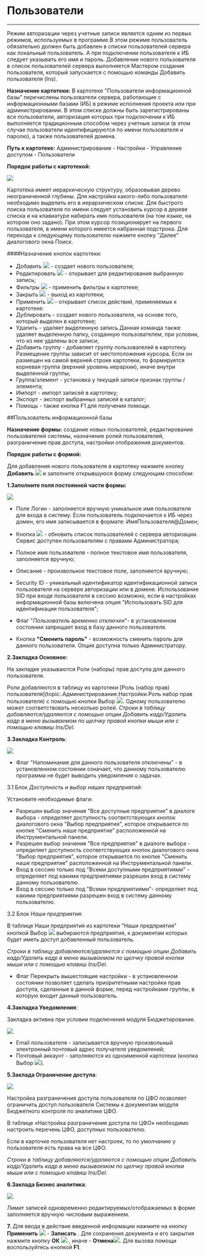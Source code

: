 ﻿# Пользователи
_ _ _ _ _ _

Режим авторизации через учетные записи является одним из первых режимов, используемых в программе.В этом режиме пользователь обязательно должен быть добавлен в списки пользователей сервера как локальный пользователь. А при подключении пользователя к ИБ следует указывать его имя и пароль. 
Добавление нового пользователя в список пользователей сервера выполняется Мастером создания пользователя, который запускается с помощью команды Добавить пользователя (Ins). 

**Назначение картотеки:** В картотеке "Пользователи информационной базы"  перечислены пользователи сервера, работающие с информационными базами (ИБ) в режиме исполнения проекта или при администрировании. В этом списке должны быть зарегистрированы все пользователи, авторизация которых при подключении к ИБ выполняется традиционным способом через учетные записи (в этом случае пользователи идентифицируются по имени пользователя и паролю), а также пользователей домена. 

**Путь к картотеке:** Администрирование - Настройки - Управление доступом - Пользователи

**Порядок работы с картотекой:**

![](topic:.Администрирование.AddFiles.Screenshot_2640.jpg)

Картотека имеет иерархическую структуру, образовывая дерево неограниченной глубины. Для настройки какого-либо пользователя необходимо выделить его в иерархическом списке. Для быстрого поиска пользователя по имени следует установить курсор в дереве списка и на клавиатуре набирать имя пользователя (на том языке, на котором оно задано). При этом курсор позиционирует на первого пользователя, в имени которого имеется набранная подстрока. Для перехода к следующему пользователю нажмите кнопку "Далее" диалогового окна Поиск. 

####Назначение кнопок картотеки:


* Добавить <img src="topic:Bas.Администрирование.AddFiles.Btn_Add.png"> - создает нового пользователя;
* Редактировать <img src="topic:Bas.Администрирование.AddFiles.Btn_Edit.png"> - открывает для редактирования выбранную запись;
* Фильтры <img src="topic:Bas.Администрирование.AddFiles.Btn_Filter.png"> - применить фильтры к картотеке;
* Закрыть <img src="topic:Bas.Администрирование.AddFiles.BtnCloseCancel.png"> - выход из картотеки;
* Применить <img src="topic:Bas.Администрирование.AddFiles.Btn_OK.png"> - открывает список действий, применяемых к картотеке:
* Дублировать - создает нового пользователя, на основе того, который выделен в картотеке;
* Удалить - удаляет выделенную запись.Данная команда также удаляет выделенную папку, созданную пользователем, при условии, что из нее удалены все записи;
* Добавить группу - добавляет группу пользователей в картотеку. Размещение группы зависит от местоположения курсора. Если он размещен на самой верхней строке картотеки, то формируется корневая группа (верхний уровень иерархии), иначе внутри выделенной группы;
* Группа/элемент - установка у текущей записи признак группы / элемента;
* Импорт - импорт записей в картотеку;
* Экспорт - экспорт выбранных записей в каталог;
* Помощь - также кнопка F1 для получения помощи.

##Пользователь информационной базы

**Назначение формы:** создание новых пользователей, редактирование пользователей системы, назначение ролей пользователей, разграничение прав доступа, настройки отображения документов.  

**Порядок работы с формой:**

Для добавления нового пользователя в картотеку нажмите кнопку **Добавить**  <img src="topic:Bas.Администрирование.AddFiles.Btn_Add.png"> и заполните открывшуюся форму следующим способом:

**1.Заполните поля постоянной части формы:**

![](topic:.AddFiles.Screenshot_11798.jpg)

* Поле Логин - заполняется вручную уникальное имя пользователя для входа в систему. Если пользователь подключается к ИБ через домен, его имя записывается в формате: ИмяПользователя@Домен;

* Кнопка <img src="topic:Bas.Администрирование.AddFiles.Btn_Refresh.png"> - обновить список пользователей с сервера авторизации. Сервис доступен пользователям с правами Администратора;

* Полное имя пользователя - полное текстовое имя пользователя, заполняется вручную;
* Описание - произвольное текстовое поле, заполняется вручную;
* Security ID - уникальный идентификатор идентификационной записи пользователя на сервере авторизации или в домене. Использование SID при входе пользователя в сессию возможно, если в настройках информационной базы включена опция "Использовать SID для идентификации пользователя";
* Флаг "*Пользователь временно отключен*"- в установленном состоянии запрещает вход в базу данного пользователя.

* Кнопка **"Сменить пароль"** - возможность сменить пароль для данного пользователя. Опция доступна только Администратору.

**2.Закладка Основное:**

На закладке указываются Роли (наборы) прав доступа для данного пользователя.

Роли добавляются в таблицу из картотеки [Роль (набор прав) пользователя](topic:.Администрирование.Настройки.Роль набор прав пользователя) с помощью кнопки Выбор ![](topic:.Администрирование.AddFiles.Btn_select.png). Одному пользователю может соответствовать несколько ролей. *Строки в таблицу  добавляются/удаляются с помощью опции Добавить кадр/Удалить кадр в меню вызываемом по щелчку правой кнопки мыши или с помощью клавиш Ins/Del*.


**3.Закладка Контроль**:

![](topic:.AddFiles.Screenshot_11799.jpg)


* Флаг "Напоминание для данного пользователя отключены" - в установленном состоянии означает, что данному пользователю программа не будет выводить уведомления о задачах.

3.1 Блок *Доступность и выбор наших предприятий*:

Установите необходимые флаги:

* Разрешен выбор значения "Все доступные предприятия" в диалоге выбора - определяет доступность соответствующих кнопок диалогового окна "Выбор предприятия", которое открывается по кнопке "Сменить наше предприятие" расположенной на Инструментальной панели.
* Разрешен выбор значения "Все предприятия" в диалоге выбора - определяет доступность соответствующих кнопок диалогового окна "Выбор предприятия", которое открывается по кнопке "Сменить наше предприятие" расположенной на Инструментальной панели.
* Вход в сессию только под "Всеми доступными предприятиями" - определяет под какими предприятиями разрешен вход в систему данному пользователю.
* Вход в сессию только под "Всеми предприятиями"- определяет под какими предприятиями разрешен вход в систему данному пользователю.

3.2 Блок *Наши предприятия*:


В таблице Наши предприятия из картотеки "Наши предприятия" кнопкой Выбор <img src="topic:Bas.Администрирование.AddFiles.Btn_select.png"> выбираются предприятия, к документам которых будет иметь доступ добавленный пользователь.

*Строки в таблицу  добавляются/удаляются с помощью опции Добавить кадр/Удалить кадр в меню вызываемом по щелчку правой кнопки мыши или с помощью клавиш Ins/Del*.

* Флаг Перекрыть вышестоящие настройки - в установленном состоянии позволяет сделать приоритетными настройки прав доступа, сделанные в данной форме, перед настройками группы, в которую входит данный пользователь.

**4.Закладка Уведомления**:

Закладка активна при условии подключения модуля Бюджетирование.

![](topic:.AddFiles.Screenshot_11797.jpg)

* Email пользователя - записывается вручную произвольный электронный почтовый адрес получателя уведомлений;
* Почтовый аккаунт - заполняются из одноименной  картотеки (кнопка Выбор ![](topic:Com.AddFiles.Buttons.Btn_select.png)).

<!--
**4.Закладка УЦП**:

Закладка активна при условии подключения модуля Управление цепочками поставок.

![](topic:.Администрирование.AddFiles.Screenshot_2644.jpg)


4.1 Блок *Значение по умолчанию для новых документов*:

![](topic:.Администрирование.AddFiles.Screenshot_2645.jpg)

Значения полей, указанные ниже, будут  автоматически заполняться при создании новых документов данным пользователем:

* Поле Срок резервирования дней - заполняется вручную числовым выражением;
* Поле Тип цены - заполняется из картотеки "Типы цен" кнопкой Выбор <img src="topic:Bas.Администрирование.AddFiles.Btn_select.png">;
* Поле Покупатель - заполняется из картотеки "Контрагенты";
* Поле Место хранения -  из картотеки "Склады";
* Поле Сотрудник - заполняется из картотеки "Сотрудники";
* Поле Валюта документа - из картотеки "Список валют";
* Поле Метод разброса суммы оплаты - заполняется одним из значений выпадающего списка;
* Флаг "НДС включен в цену"- в установленном состоянии НДС будет включена в цену для документов, создаваемых конкретным пользователем;
* Флаг "Формировать проводки"- в установленном состоянии будут формироваться проводки.

4.2 Блок *Значение по умолчанию для новой карточки ТМЦ*:

![](topic:.Администрирование.AddFiles.Screenshot_2646.jpg)

Поля заполненные в блоке будут заполняться автоматически при создании новой карточки ТМЦ данным пользователем:

* Поле Единица измерения -  из картотеки Единицы измерения кнопкой Выбор <img src="topic:Bas.Администрирование.AddFiles.Btn_select.png">;
* Поле Страна - заполняется из картотеки Список стран;
* Поле Ставка НДС - из картотеки Ставки НДС;
* Поле Тип ресурса - заполняется одним из значений выпадающего списка типов ресурсов.

4.3 Блок *Значение по умолчанию для новой карточки контрагента*:

Поля заполненные в блоке будут заполняться автоматически при создании новой карточки контрагента данным пользователем:

* Флаг "Установить лимит кредита"- в установленном состоянии контрагент будет иметь лимит кредита, равный значению в поле Сумма лимита кредита;
* Поле Сумма лимита кредита - заполняется вручную числовым выражением в той валюте, которая указана в поле Валюта лимита кредита;
* Поле Валюта лимита кредита - заполняется из картотеки Единицы измерения и валюты кнопкой Выбор <img src="topic:Bas.Администрирование.AddFiles.Btn_select.png">;
* Флаг "Установить срок возврата"- в установленном состоянии у контрагента будет определен срок возврата кредита, равный значению в поле Срок возврата кредита;
* Поле Срок возврата кредита - заполняется вручную числовым выражением в днях.

4.4 Блок Режим отображения документов:

![](topic:.Администрирование.AddFiles.Screenshot_2647.jpg)

* Флаг "Автоматически вычислять суммы задолженности"- в установленном состоянии функция вычисления задолженности будет применена автоматически к документу;
* Флаг "Автоматически вычислять текущие остатки ТМЦ в колонках"- в установленном состоянии функция вычисления остатков ТМЦ будет применена автоматически к документу;
* Флаг "Отображать кнопки добавления и удаления строк"- в установленном состоянии отображение кнопок удаления и добавления строк в документе.

4.5 Блок Настройки для ККМ:

* Поле Номер оператора - заполняется вручную целым значением - номером оператора ККТ в Таблице2 (Пароли кассиров и администраторов) из настройки ККТ, соответствующий текущему пользователю. Если значение меньше 1, то для данного пользователя не доступно взаимодействие с ККТ. Внимание! Для всех, использующихся в системе Торговля операторов, имя оператора в Таблице2 должно быть не пустым!</em>;
* Поле Оплата наличными - заполняется вручную номером секции в чеке если оплата производится наличными, если данная настройка берется из карточки пользователя (по умолчанию 1);
* Поле Оплата картой - заполняется вручную номером секции в чеке если оплата производится картой, если данная настройка берется из карточки пользователя (по умолчанию 2).

**5.Заклада УиФ**:

Доступна при условии подключения модуля "Учет и Финансы".

![](topic:.Администрирование.AddFiles.Screenshot_2648.jpg)

*Блок Спецодежда*:

* Флаг "Выдача Спецодежды сверхнормы" - в установленном состоянии разрешает данному пользователю  выдавать спецодежду сверх нормы.

**6.Заклада Казначейство**:

Доступна при условии подключения модуля "Казначейство".

![](topic:.Администрирование.AddFiles.Screenshot_2649.jpg)

*Настройка разграничения доступа по ЦФО*: добавьте в таблицу ЦФО, ЦФО доступные данному пользователю.

* ЦФО - центр финансовой ответственности, из картотеки ЦФО (кнопка "Выбор" ![](topic:.Администрирование.AddFiles.Btn_select.png));
* Предприятие - автоматически из выбранного ЦФО.

*Строки в таблицу  добавляются/удаляются с помощью опции Добавить кадр/Удалить кадр в меню вызываемом по щелчку правой кнопки мыши или с помощью клавиш Ins/Del*.

**7.Заклада DocFlow**:

Доступна при условии подключения модуля "Документооборот".

![](topic:.Администрирование.AddFiles.Screenshot_2650.jpg)

По умолчанию:

* Разрешено начинать согласование - установите флаг, если пользователю разрешено начинать согласование документов;
* Номенклатура дел - выбор из одноименного справочника;
* Архив - укажите папку архива, выбор из картотеки "Процессы";
* Файловый архив - укажите папку для файлового архива, выбор из картотеки "Процессы";
* Наше предприятие - укажите папку для нашего Предприятия, выбор из картотеки "Процессы";

* Группы - из картотеки  "Процессы" выберите значения для следующих групп:
    * внешние документы;
    * входящие документы;
    * внутренние документы;
    * исходящие документы;
    * регламенты;
    * отчеты.
-->  

**5.Заклада Ограничение доступа**:

![](topic:.AddFiles.Screenshot_11800.jpg)

 Настройка разграничения доступа пользователя по ЦФО позволяет ограничить доступ пользователя Системы к документам модуля Бюджетного контроля по аналитике ЦФО.

В таблице «Настройка разграничения доступа по ЦФО»  необходимо настроить перечень ЦФО, доступных пользователю.

Если в карточке пользователя нет настроек, то по умолчанию у пользователя есть права на все ЦФО.

*Строки в таблицу  добавляются/удаляются с помощью опции Добавить кадр/Удалить кадр в меню вызываемом по щелчку правой кнопки мыши или с помощью клавиш Ins/Del.*

**6.Заклада Бизнес аналитика**:

![](topic:.AddFiles.Screenshot_11801.jpg)

Лимит записей одновременно редактируемых/отображаемых в форме заполняется вручную числовым выражением.

**7.**
Для ввода в действие введенной информации нажмите на кнопку **Применить** <img src="topic:Bas.Администрирование.AddFiles.Btn_OK.png"> - **Записать** .
Для сохранения документа и его закрытия нажмите кнопку **ОК**
 <img src="topic:Bas.Администрирование.AddFiles.Btn_Post.png"> , иначе  -  **Отмена**<img src="topic:Bas.Администрирование.AddFiles.BtnCloseCancel.png">.
Для вызова помощи воспользуйтесь кнопкой **F1**.
